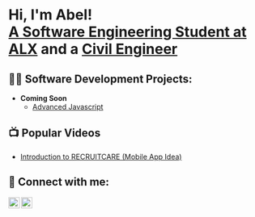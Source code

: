 <h1>Hi, I'm Abel! <br/><a href="https://github.com/abelabebayehu">A Software Engineering Student at ALX</a> and a <a href="https://www.linkedin.com/in/abel-abebayehu-b05bb3164/">Civil Engineer</a></h1>

<h2>👨‍💻 Software Development Projects:</h2>

- <b>Coming Soon</b>
  - [Advanced Javascript](https://github.com)

<h2>📺 Popular Videos</h2>

- [Introduction to RECRUITCARE (Mobile App Idea)](https://www.canva.com/design/DAF3Qe9mfGA/aUeu0F92IGj-l-3Na16nBw/view?utm_content=DAF3Qe9mfGA&utm_campaign=designshare&utm_medium=link&utm_source=recording_view)

<h2> 🤳 Connect with me:</h2>

[<img align="left" alt="Abelabebayehu | LinkedIn" width="22px" src="https://cdn.jsdelivr.net/npm/simple-icons@v3/icons/linkedin.svg" />][linkedin]
[<img align="left" alt="Abelabebayehu | Twitter" width="22px" src="https://cdn.jsdelivr.net/npm/simple-icons@11.3.0/icons/x.svg" />][twitter]


[linkedin]: https://linkedin.com/in//abel-abebayehu-b05bb3164
[twitter]: https://twitter.com/abebayehu_53038



<!--
**abelabebayehu/abelabebayehu** is a ✨ _special_ ✨ repository because its `README.md` (this file) appears on your GitHub profile.

Here are some ideas to get you started:

- 🔭 I’m currently working on ...
- 🌱 I’m currently learning ...
- 👯 I’m looking to collaborate on ...
- 🤔 I’m looking for help with ...
- 💬 Ask me about ...
- 📫 How to reach me: ...
- 😄 Pronouns: ...
- ⚡ Fun fact: ...
-->
